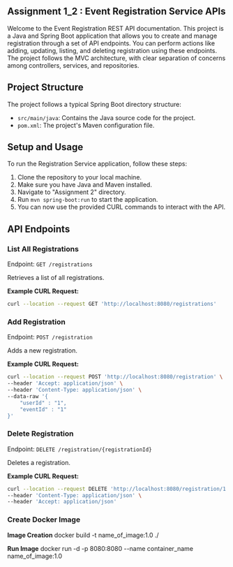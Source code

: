 ## Assignment 1_2 : Event Registration Service APIs
Welcome to the Event Registration REST API documentation. This project is a Java and Spring Boot application that allows you to create and manage registration through a set of API endpoints. You can perform actions like adding, updating, listing, and deleting registration using these endpoints. The project follows the MVC architecture, with clear separation of concerns among controllers, services, and repositories.

## Project Structure

The project follows a typical Spring Boot directory structure:

- `src/main/java`: Contains the Java source code for the project.
- `pom.xml`: The project's Maven configuration file.

## Setup and Usage

To run the Registration Service application, follow these steps:

1. Clone the repository to your local machine.
2. Make sure you have Java and Maven installed.
3. Navigate to "Assignment 2" directory.
4. Run `mvn spring-boot:run` to start the application.
5. You can now use the provided CURL commands to interact with the API.

## API Endpoints

### List All Registrations

Endpoint: `GET /registrations`

Retrieves a list of all registrations.

**Example CURL Request:**
```bash
curl --location --request GET 'http://localhost:8080/registrations'
```

### Add Registration

Endpoint: `POST /registration`

Adds a new registration.

**Example CURL Request:**
```bash
curl --location --request POST 'http://localhost:8080/registration' \
--header 'Accept: application/json' \
--header 'Content-Type: application/json' \
--data-raw '{
    "userId" : "1",
    "eventId" : "1"
}'
```

### Delete Registration

Endpoint: `DELETE /registration/{registrationId}`

Deletes a registration.

**Example CURL Request:**
```bash
curl --location --request DELETE 'http://localhost:8080/registration/1' \
--header 'Content-Type: application/json' \
--header 'Accept: application/json'
```

### Create Docker Image
**Image Creation**
docker build -t name_of_image:1.0 ./

**Run Image**
docker run -d -p 8080:8080 --name container_name name_of_image:1.0 
